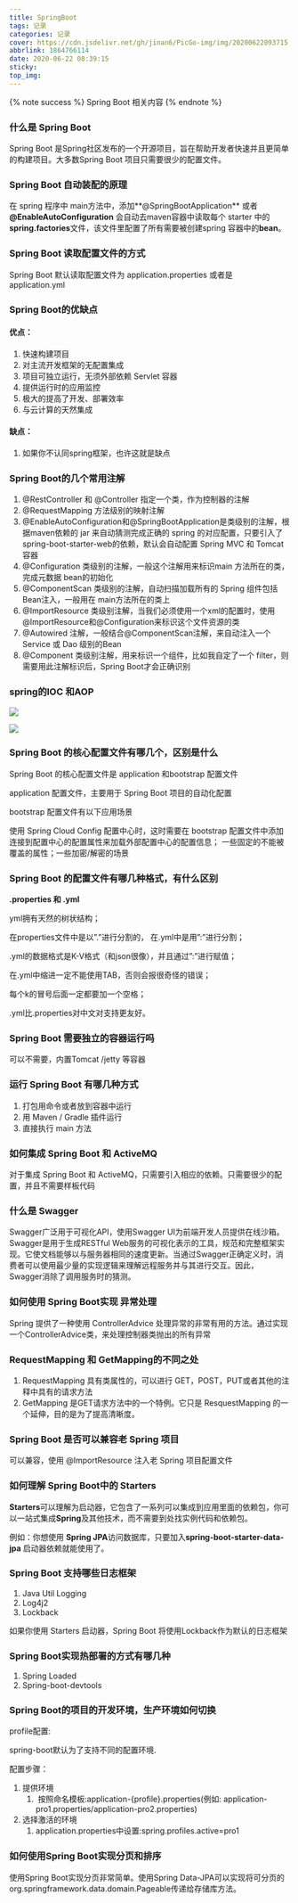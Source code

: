 ```yaml
---
title: SpringBoot
tags: 记录
categories: 记录
cover: https://cdn.jsdelivr.net/gh/jinan6/PicGo-img/img/20200622093715.jpg
abbrlink: 1864766114
date: 2020-06-22 08:39:15
sticky:
top_img:
---
```


{% note success %}
Spring Boot 相关内容
{% endnote %}

### 什么是 Spring Boot

Spring Boot 是Spring社区发布的一个开源项目，旨在帮助开发者快速并且更简单的构建项目。大多数Spring Boot 项目只需要很少的配置文件。

### Spring Boot 自动装配的原理

在 spring 程序中 main方法中，添加**@SpringBootApplication** 或者 **@EnableAutoConfiguration** 会自动去maven容器中读取每个 starter 中的**spring.factories**文件，该文件里配置了所有需要被创建spring 容器中的**bean**。

### Spring Boot 读取配置文件的方式

Spring Boot 默认读取配置文件为 application.properties 或者是 application.yml

### Spring Boot的优缺点

#### 优点：

1. 快速构建项目
2. 对主流开发框架的无配置集成
3. 项目可独立运行，无须外部依赖 Servlet 容器
4. 提供运行时的应用监控
5. 极大的提高了开发、部署效率
6. 与云计算的天然集成

#### 缺点：

1. 如果你不认同spring框架，也许这就是缺点

### Spring Boot的几个常用注解

1. @RestController 和 @Controller 指定一个类，作为控制器的注解
2. @RequestMapping 方法级别的映射注解
3. @EnableAutoConfiguration和@SpringBootApplication是类级别的注解，根据maven依赖的 jar 来自动猜测完成正确的 spring 的对应配置，只要引入了spring-boot-starter-web的依赖，默认会自动配置 Spring MVC 和 Tomcat 容器
4. @Configuration 类级别的注解，一般这个注解用来标识main 方法所在的类，完成元数据 bean的初始化
5. @ComponentScan 类级别的注解，自动扫描加载所有的 Spring 组件包括 Bean注入，一般用在 main方法所在的类上
6. @ImportResource 类级别注解，当我们必须使用一个xml的配置时，使用@ImportResource和@Configuration来标识这个文件资源的类
7. @Autowired 注解，一般结合@ComponentScan注解，来自动注入一个 Service 或 Dao 级别的Bean
8. @Component 类级别注解，用来标识一个组件，比如我自定了一个 filter，则需要用此注解标识后，Spring Boot才会正确识别

### spring的IOC 和AOP

![](https://cdn.jsdelivr.net/gh/jinan6/PicGo-img/img/20200622090710.jpg)

![](https://cdn.jsdelivr.net/gh/jinan6/PicGo-img/img/20200622090735.jpg)

### Spring Boot 的核心配置文件有哪几个，区别是什么

Spring Boot 的核心配置文件是 application 和bootstrap 配置文件

application 配置文件，主要用于 Spring Boot 项目的自动化配置

bootstrap 配置文件有以下应用场景

使用 Spring Cloud Config 配置中心时，这时需要在 bootstrap 配置文件中添加连接到配置中心的配置属性来加载外部配置中心的配置信息； 一些固定的不能被覆盖的属性；一些加密/解密的场景

### Spring Boot 的配置文件有哪几种格式，有什么区别

**.properties 和 .yml**

yml拥有天然的树状结构；

在properties文件中是以”.”进行分割的， 在.yml中是用”:”进行分割；

.yml的数据格式是K-V格式（和json很像），并且通过”:”进行赋值；

在.yml中缩进一定不能使用TAB，否则会报很奇怪的错误；

每个k的冒号后面一定都要加一个空格；

.yml比.properties对中文对支持更友好。

### Spring Boot 需要独立的容器运行吗

可以不需要，内置Tomcat /jetty 等容器

### 运行 Spring Boot 有哪几种方式

1. 打包用命令或者放到容器中运行
2. 用 Maven / Gradle 插件运行
3. 直接执行 main 方法

### 如何集成 Spring Boot 和 ActiveMQ 

对于集成 Spring Boot 和 ActiveMQ，只需要引入相应的依赖。只需要很少的配置，并且不需要样板代码

### 什么是 Swagger

Swagger广泛用于可视化API，使用Swagger UI为前端开发人员提供在线沙箱。Swagger是用于生成RESTful Web服务的可视化表示的工具，规范和完整框架实现。它使文档能够以与服务器相同的速度更新。当通过Swagger正确定义时，消费者可以使用最少量的实现逻辑来理解远程服务并与其进行交互。因此，Swagger消除了调用服务时的猜测。

### 如何使用 Spring Boot实现 异常处理

Spring 提供了一种使用 ControllerAdvice 处理异常的非常有用的方法。通过实现一个ControllerAdvice类，来处理控制器类抛出的所有异常

### RequestMapping 和 GetMapping的不同之处

1. RequestMapping 具有类属性的，可以进行 GET，POST，PUT或者其他的注释中具有的请求方法
2. GetMapping 是GET请求方法中的一个特例。它只是 ResquestMapping 的一个延伸，目的是为了提高清晰度。

### Spring Boot 是否可以兼容老 Spring 项目

可以兼容，使用 @ImportResource 注入老 Spring 项目配置文件

### 如何理解 Spring Boot中的 Starters

**Starters**可以理解为启动器，它包含了一系列可以集成到应用里面的依赖包，你可以一站式集成**Spring**及其他技术，而不需要到处找实例代码和依赖包。

例如：你想使用 **Spring JPA**访问数据库，只要加入**spring-boot-starter-data-jpa** 启动器依赖就能使用了。

### Spring Boot 支持哪些日志框架

1. Java Util Logging
2. Log4j2
3. Lockback

如果你使用 Starters 启动器，Spring Boot 将使用Lockback作为默认的日志框架

### Spring Boot实现热部署的方式有哪几种

1. Spring Loaded
2. Spring-boot-devtools

### Spring Boot的项目的开发环境，生产环境如何切换

profile配置:

spring-boot默认为了支持不同的配置环境.

配置步骤：

1. 提供环境
   1. ​	按照命名模板:application-{profile}.properties(例如: application-pro1.properties/application-pro2.properties)
2. 选择激活的环境
   1. application.properties中设置:spring.profiles.active=pro1

### 如何使用Spring Boot实现分页和排序

使用Spring Boot实现分页非常简单。使用Spring Data-JPA可以实现将可分页的org.springframework.data.domain.Pageable传递给存储库方法。